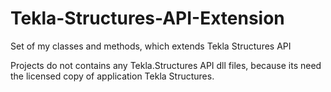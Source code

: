 # Tekla-Structures-API-Extension
Set of my classes and methods, which extends Tekla Structures API 

Projects do not contains any Tekla.Structures API dll files, because its need the licensed copy of application Tekla Structures.

